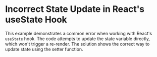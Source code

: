 # Incorrect State Update in React's useState Hook
This example demonstrates a common error when working with React's `useState` hook.  The code attempts to update the state variable directly, which won't trigger a re-render.  The solution shows the correct way to update state using the setter function.